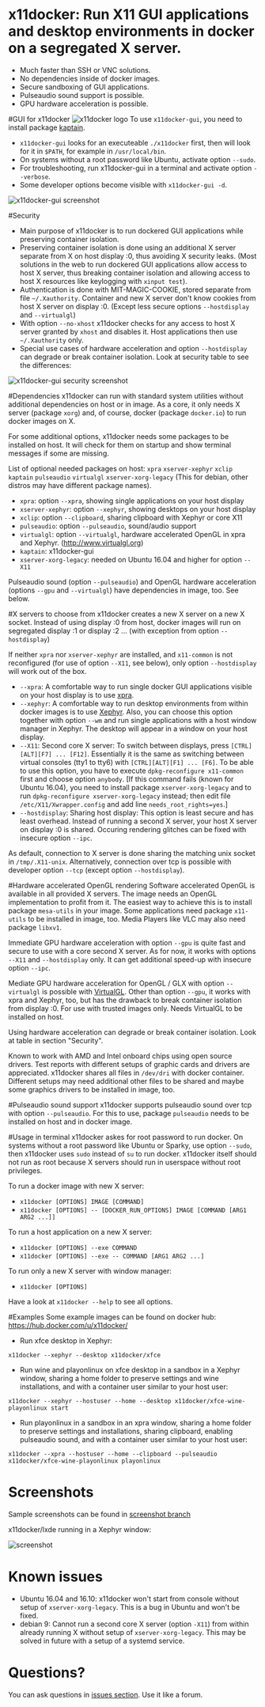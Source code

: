 # x11docker: Run X11 GUI applications and desktop environments in docker on a segregated X server.

 - Much faster than SSH or VNC solutions.
 - No dependencies inside of docker images.
 - Secure sandboxing of GUI applications.
 - Pulseaudio sound support is possible.
 - GPU hardware acceleration is possible.

#GUI for x11docker ![x11docker logo](/../screenshots/x11docker_klein.jpeg?raw=true "Optional Title")
To use `x11docker-gui`, you need to install package [kaptain](https://packages.debian.org/jessie/kaptain). 
 - `x11docker-gui` looks for an executeable `./x11docker` first, then will look for it in `$PATH`, for example in `/usr/local/bin`. 
 - On systems without a root password like Ubuntu, activate option `--sudo`.
 - For troubleshooting, run x11docker-gui in a terminal and activate option `--verbose`.
 - Some developer options become visible with `x11docker-gui -d`. 

![x11docker-gui screenshot](/../screenshots/x11docker-gui.png?raw=true "Optional Title")

#Security 
 - Main purpose of x11docker is to run dockered GUI applications while preserving container isolation.
 - Preserving container isolation is done using an additional X server separate from X on host display :0, thus avoiding X security leaks. (Most solutions in the web to run dockered GUI applications allow access to host X server, thus breaking container isolation and allowing access to host X resources like keylogging with `xinput test`).
 - Authentication is done with MIT-MAGIC-COOKIE, stored separate from file `~/.Xauthority`.  Container and new X server don't know cookies from host X server on display :0. (Except less secure options `--hostdisplay` and `--virtualgl`)
 - With option `--no-xhost` x11docker checks for any access to host X server granted by `xhost` and disables it. Host applications then use `~/.Xauthority` only.
 - Special use cases of hardware acceleration and option `--hostdisplay` can degrade or break container isolation. Look at security table to see the differences:
 
![x11docker-gui security screenshot](/../screenshots/x11docker-security.png?raw=true "Optional Title")
 
#Dependencies
x11docker can run with standard system utilities without additional dependencies on host or in image. As a core, it only needs X server (package `xorg`)  and, of course, docker (package `docker.io`) to run docker images on X. 

For some additional options, x11docker needs some packages to be installed on host.
It will check for them on startup and show terminal messages if some are missing.

List of optional needed packages on host: `xpra` `xserver-xephyr` `xclip` `kaptain` `pulseaudio` `virtualgl` `xserver-xorg-legacy`
(This for debian, other distros may have different package names).

- `xpra`:  option `--xpra`, showing single applications on your host display
- `xserver-xephyr`:  option `--xephyr`, showing desktops on your host display
- `xclip`:  option `--clipboard`, sharing clipboard with Xephyr or core X11
- `pulseaudio`:  option `--pulseaudio`, sound/audio support
- `virtualgl`:  option `--virtualgl`, hardware accelerated OpenGL in xpra and Xephyr. (http://www.virtualgl.org)
- `kaptain`:  x11docker-gui
- `xserver-xorg-legacy`: needed on Ubuntu 16.04 and higher for option `--X11`

Pulseaudio sound (option `--pulseaudio`) and OpenGL hardware acceleration (options `--gpu` and `--virtualgl`) have dependencies in image, too. See below.

#X servers to choose from
x11docker creates a new X server on a new X socket. Instead of using display :0 from host, docker images will run on segregated display :1 or display :2 ... (with exception from option `--hostdisplay`)

If neither `xpra` nor `xserver-xephyr` are installed, and `x11-common` is not reconfigured (for use of option `--X11`, see below), only option `--hostdisplay` will work out of the box.
 - `--xpra`: A comfortable way to run single docker GUI applications visible on your host display is to use [xpra](http://xpra.org/).
 - `--xephyr`: A comfortable way to run desktop environments from within docker images is to use [Xephyr](https://www.freedesktop.org/wiki/Software/Xephyr/). Also, you can choose this option together with option `--wm` and run single applications with a host window manager in Xephyr. The desktop will appear in a window on your host display.
 - `--X11`: Second core X server: To switch between displays, press `[CTRL][ALT][F7] ... [F12]`. Essentially it is the same as switching between virtual consoles (tty1 to tty6) with `[CTRL][ALT][F1] ... [F6]`. To be able to use this option, you have to execute `dpkg-reconfigure x11-common` first and choose option `anybody`. 
 [If this command fails (known for Ubuntu 16.04), you need to install package `xserver-xorg-legacy` and to run `dpkg-reconfigure xserver-xorg-legacy` instead; then edit file `/etc/X11/Xwrapper.config` and add line `needs_root_rights=yes`.]
 - `--hostdisplay`: Sharing host display: This option is least secure and has least overhead. Instead of running a second X server, your host X server on display :0 is shared. Occuring rendering glitches can be fixed with insecure option `--ipc`.
 
As default, connection to X server is done sharing the matching unix socket in `/tmp/.X11-unix`. Alternatively, connection over tcp is possible with developer option `--tcp` (except option `--hostdisplay`).
 
 
#Hardware accelerated OpenGL rendering
Software accelerated OpenGL is available in all provided X servers. The image needs an OpenGL implementation to profit from it.  The easiest way to achieve this is to install package `mesa-utils` in your image. Some applications need package `x11-utils` to be installed in image, too. Media Players like VLC may also need package `libxv1`.
 
Immediate GPU hardware acceleration with option `--gpu` is quite fast and secure to use with a core second X server. As for now, it works with options `--X11` and `--hostdisplay` only. It can get additional speed-up with insecure option `--ipc`.
 
Mediate GPU hardware acceleration for OpenGL / GLX with option `--virtualgl` is possible with [VirtualGL](http://www.virtualgl.org/). Other than option `--gpu`, it works with xpra and Xephyr, too, but has the drawback to break container isolation from display :0. For use with trusted images only. Needs VirtualGL to be installed on host.
 
Using hardware acceleration can degrade or break container isolation. Look at table in section "Security". 

Known to work with AMD and Intel onboard chips using open source drivers. Test reports with different setups of graphic cards and drivers are appreciated. x11docker shares all files in `/dev/dri` with docker container. Different setups may need additional other files to be shared and maybe some graphics drivers to be installed in image, too.
  
#Pulseaudio sound support
x11docker supports pulseaudio sound over tcp with option `--pulseaudio`. For this to use, package `pulseaudio` needs to be installed on host and in docker image.

#Usage in terminal
x11docker askes for root password to run docker. On systems without a root password like Ubuntu or Sparky, use option `--sudo`, then x11docker uses `sudo` instead of `su` to run docker. x11docker itself should not run as root because X servers should run in userspace without root privileges.

To run a docker image with new X server:
 -  `x11docker [OPTIONS] IMAGE [COMMAND]`
 -  `x11docker [OPTIONS] -- [DOCKER_RUN_OPTIONS] IMAGE [COMMAND [ARG1 ARG2 ...]]`
  
To run a host application on a new X server:
 -  `x11docker [OPTIONS] --exe COMMAND`
 -  `x11docker [OPTIONS] --exe -- COMMAND [ARG1 ARG2 ...]`

To run only a new X server with window manager:
 -  `x11docker [OPTIONS]`

Have a look at `x11docker --help` to see all options.

#Examples
Some example images can be found on docker hub: https://hub.docker.com/u/x11docker/

   - Run xfce desktop in Xephyr:
   
`x11docker --xephyr --desktop x11docker/xfce`
   
   - Run wine and playonlinux on xfce desktop in a sandbox in a Xephyr window, sharing a home folder to preserve settings and wine installations, and with a container user similar to your host user:

`x11docker --xephyr --hostuser --home --desktop x11docker/xfce-wine-playonlinux start`
   
   - Run playonlinux in a sandbox in an xpra window, sharing a home folder to preserve settings and installations, sharing clipboard, enabling pulseaudio sound, and with a container user similar to your host user:

`x11docker --xpra --hostuser --home --clipboard --pulseaudio x11docker/xfce-wine-playonlinux playonlinux`
   
# Screenshots
Sample screenshots can be found in [screenshot branch](https://github.com/mviereck/x11docker/tree/screenshots)

x11docker/lxde running in a Xephyr window:

![screenshot](https://raw.githubusercontent.com/mviereck/x11docker/screenshots/screenshot-lxde.png "lxde desktop running in Xephyr window using x11docker")

# Known issues
 - Ubuntu 16.04 and 16.10: x11docker won't start from console without setup of `xserver-xorg-legacy`. This is a bug in Ubuntu and won't be fixed.
 - debian 9: Cannot run a second core X server (option `-X11`) from within already running X without setup of `xserver-xorg-legacy`. This may be solved in future with a setup of a systemd service.
 
# Questions?
You can ask questions in [issues section](https://github.com/mviereck/x11docker/issues). Use it like a forum.
